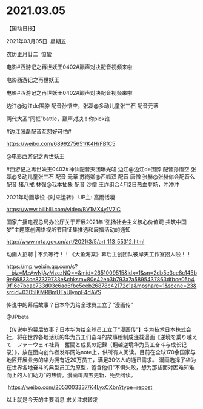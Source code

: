 ﻿#  2021.03.05
【国动日报】

2021年03月05日  星期五


农历正月廿二  惊蛰


电影#西游记之再世妖王0402#巅声对决配音视频来啦

电影西游记之再世妖王             


电影#西游记之再世妖王0402#巅声对决配音视频来啦

边江@边江de围脖 配音孙悟空，张磊@多动儿童张三石 配音元蒂

两代大圣“同框”battle，巅声对决！你pick谁

#边江张磊配音互怼好可怕#

https://weibo.com/6899275651/K4HrFBfC5

@电影西游记之再世妖王                            

#西游记之再世妖王0402#神仙配音天团曝光咯
边江@边江de围脖 配音孙悟空
张磊@多动儿童张三石 配音 元蒂
苏尚卿@西呱双 配音 唐僧
张赫@张赫你会配音么 配音 猪八戒
林强@我本抽象 配音 沙僧
王炸组合4月2日热血登场，冲冲冲




2021年动画毕设《时来运转》 UP主: 高雨恬嗄

https://www.bilibili.com/video/BV1MX4y1V7iC




国家广播电视总局办公厅关于开展2021年“弘扬社会主义核心价值观 共筑中国梦”主题原创网络视听节目征集推选和展播活动的通知

http://www.nrta.gov.cn/art/2021/3/5/art_113_55312.html

动画人招聘 | 不负等待！！《大鱼海棠》幕后主创团队彼岸天工作室招人啦！！

https://mp.weixin.qq.com/s?__biz=MzAwNjAyMzczNQ==&mid=2651009515&idx=1&sn=2db5e3ce8c145b9e86833ce87379733e&chksm=80e42eb3b793a7a5895437863dfbce05b49f16c7beae733d03c6ad6fbe5eeb26878c42172c1a&mpshare=1&scene=23&srcid=0305lKMRBmUTaUlynpF4dAVS

传说中的幕后故事？日本华为给全球员工立了“漫画传”

@JPbeta                            


【传说中的幕后故事？日本华为给全球员工立了“漫画传”】华为技术日本株式会社，将在世界各地活跃的华为员工们奋斗的故事绘制成连载漫画《逆境を乗り越えて　ファーウェイ社員　奮闘と成長の記録（翻越逆境华为员工奋斗与成长记录）》，放在面向创作者发布网站note上，供所有人阅读。目前在全球170余国家与地区开展业务的华为拥有近20万员工，满足30亿人的通讯需求。
漫画选择了华为在世界各地奋斗的典型员工为原型，饱含他们“不惧失败，想为那些面对困难知难而上的人们助力”的热情。漫画每周五更新，免费阅读。

 https://weibo.com/2053003337/K4LyxCXbn?type=repost




以上就是今天的主要消息
求关注求转发
















